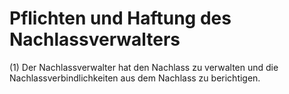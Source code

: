 # Pflichten und Haftung des Nachlassverwalters

(1) Der Nachlassverwalter hat den Nachlass zu verwalten und die Nachlassverbindlichkeiten aus dem Nachlass zu berichtigen.